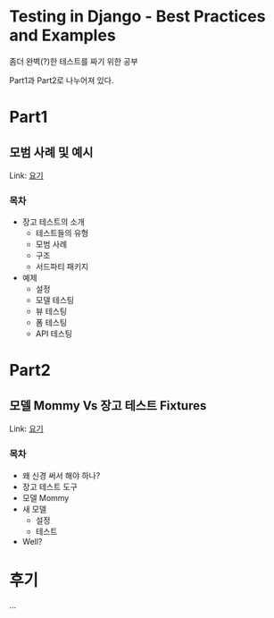 # Testing in Django - Best Practices and Examples

좀더 완벽(?)한 테스트를 짜기 위한 공부

Part1과 Part2로 나누어져 있다.

# Part1
## 모범 사례 및 예시

Link: [요기](https://realpython.com/testing-in-django-part-1-best-practices-and-examples/#next-timed-and-examples/#next-time)

### 목차

* 장고 테스트의 소개
    * 테스트들의 유형
    * 모범 사례
    * 구조
    * 서드파티 패키지
* 예제
    * 설정
    * 모델 테스팅
    * 뷰 테스팅
    * 폼 테스팅
    * API 테스팅
    

# Part2
## 모델 Mommy Vs 장고 테스트 Fixtures

Link: [요기](https://realpython.com/testing-in-django-part-2-model-mommy-vs-django-testing-fixtures/)

### 목차

* 왜 신경 써서 해야 하나?
* 장고 테스트 도구
* 모델 Mommy
* 새 모델
    * 설정
    * 테스트
* Well?

# 후기
...